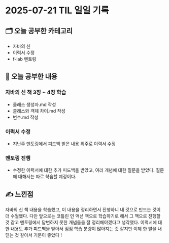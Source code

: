 # 2025-07-21 TIL 일일 기록

## 🗂️ 오늘 공부한 카테고리
- 자바의 신 
- 이력서 수정 
- f-lab 멘토링 

## 📌 오늘 공부한 내용

### 자바의 신 책 3장 ~ 4장 학습 
- 클래스 생성자.md 작성 
- 클래스와 객체 차이.md 작성 
- 변수.md 작성 

### 이력서 수정 
- 지난주 멘토링에서 피드백 받은 내용 위주로 이력서 수정 

### 멘토링 진행
- 수정한 이력서에 대한 추가 피드백을 받았고, 여러 개념에 대한 질문을 받았다. 질문에 대해서는 따로 학습할 예정이다. 

## ✍️ 느낀점 
자바의 신 책 내용을 학습했고, 이 내용을 정리하면서 진행하니 내 것으로 만드는 것이 더 수월했다. 다만 앞으로는 코틀린 인 액션 책으로 학습하기로 해서 그 책으로 진행할 것 같고 멘토링에서 답변하지 못한 개념들을 잘 정리해야겠다고 생각했다. 이력서에 대한 내용도 추가 피드백을 받아서 점점 학습 분량이 많아지는 것 같지만 이제 한 발을 내딛는 것 같아서 기분이 좋았다 !